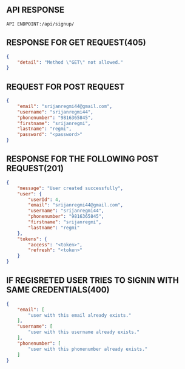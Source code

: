 ## API RESPONSE

`API ENDPOINT:/api/signup/`

## RESPONSE FOR GET REQUEST(405)
```json
{
    "detail": "Method \"GET\" not allowed."
}
```

## REQUEST FOR POST REQUEST

```json
{
    "email": "srijanregmi44@gmail.com",
    "username": "srijanregmi44",
    "phonenumber": "9816365845",
    "firstname": "srijanregmi",
    "lastname": "regmi",
    "password": "<password>"
}

```

## RESPONSE FOR THE FOLLOWING POST REQUEST(201)

```json
{
    "message": "User created successfully",
    "user": {
        "userId": 4,
        "email": "srijanregmi44@gmail.com",
        "username": "srijanregmi44",
        "phonenumber": "9816365845",
        "firstname": "srijanregmi",
        "lastname": "regmi"
    },
    "tokens": {
        "access": "<token>",
        "refresh": "<token>"
    }
}
```

## IF REGISRETED USER TRIES TO SIGNIN WITH SAME CREDENTIALS(400)

```json
{
    "email": [
        "user with this email already exists."
    ],
    "username": [
        "user with this username already exists."
    ],
    "phonenumber": [
        "user with this phonenumber already exists."
    ]
}
```
